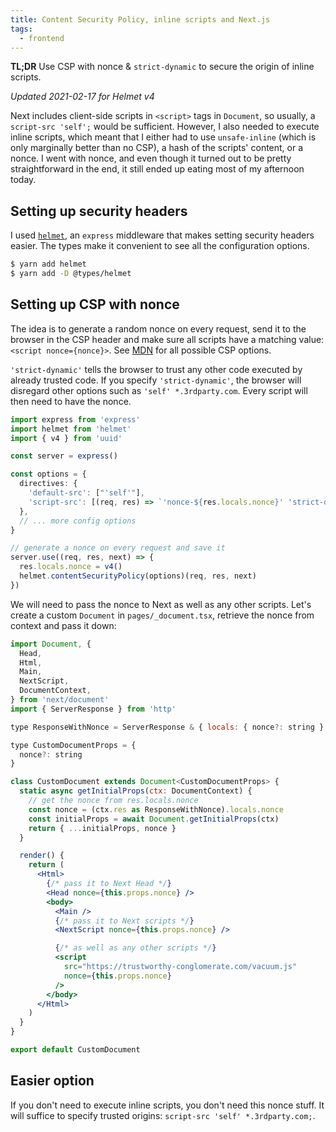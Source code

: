 ```yaml
---
title: Content Security Policy, inline scripts and Next.js
tags:
  - frontend
---
```

**TL;DR** Use CSP with nonce & `strict-dynamic` to secure the origin of inline scripts.

_Updated 2021-02-17 for Helmet v4_

Next includes client-side scripts in `<script>` tags in `Document`, so usually, a `script-src 'self';` would be sufficient.
However, I also needed to execute inline scripts, which meant that I either had to use `unsafe-inline` (which is only marginally better than no CSP), a hash of the scripts' content, or a nonce.
I went with nonce, and even though it turned out to be pretty straightforward in the end, it still ended up eating most of my afternoon today.

## Setting up security headers

I used [`helmet`](https://helmetjs.github.io/), an `express` middleware that makes setting security headers easier.
The types make it convenient to see all the configuration options.

```bash
$ yarn add helmet
$ yarn add -D @types/helmet
```

## Setting up CSP with nonce

The idea is to generate a random nonce on every request, send it to the browser in the CSP header and make sure all scripts have a matching value: `<script nonce={nonce}>`.
See [MDN](https://developer.mozilla.org/en-US/docs/Web/HTTP/CSP) for all possible CSP options.

`'strict-dynamic'` tells the browser to trust any other code executed by already trusted code.
If you specify `'strict-dynamic'`, the browser will disregard other options such as `'self' *.3rdparty.com`.
Every script will then need to have the nonce.

```ts
import express from 'express'
import helmet from 'helmet'
import { v4 } from 'uuid'

const server = express()

const options = {
  directives: {
    'default-src': ["'self'"],
    'script-src': [(req, res) => `'nonce-${res.locals.nonce}' 'strict-dynamic'`],
  },
  // ... more config options
}

// generate a nonce on every request and save it
server.use((req, res, next) => {
  res.locals.nonce = v4()
  helmet.contentSecurityPolicy(options)(req, res, next)
})
```

We will need to pass the nonce to Next as well as any other scripts.
Let's create a custom `Document` in `pages/_document.tsx`, retrieve the nonce from context and pass it down:

```jsx
import Document, {
  Head,
  Html,
  Main,
  NextScript,
  DocumentContext,
} from 'next/document'
import { ServerResponse } from 'http'

type ResponseWithNonce = ServerResponse & { locals: { nonce?: string } }

type CustomDocumentProps = {
  nonce?: string
}

class CustomDocument extends Document<CustomDocumentProps> {
  static async getInitialProps(ctx: DocumentContext) {
    // get the nonce from res.locals.nonce
    const nonce = (ctx.res as ResponseWithNonce).locals.nonce
    const initialProps = await Document.getInitialProps(ctx)
    return { ...initialProps, nonce }
  }

  render() {
    return (
      <Html>
        {/* pass it to Next Head */}
        <Head nonce={this.props.nonce} />
        <body>
          <Main />
          {/* pass it to Next scripts */}
          <NextScript nonce={this.props.nonce} />

          {/* as well as any other scripts */}
          <script
            src="https://trustworthy-conglomerate.com/vacuum.js"
            nonce={this.props.nonce}
          />
        </body>
      </Html>
    )
  }
}

export default CustomDocument
```

## Easier option

If you don't need to execute inline scripts, you don't need this nonce stuff.
It will suffice to specify trusted origins: `script-src 'self' *.3rdparty.com;`.
